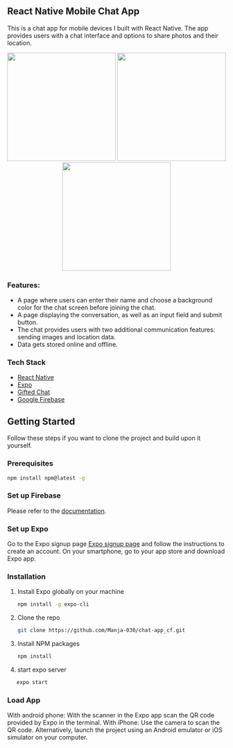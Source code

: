 ## React Native Mobile Chat App

This is a chat app for mobile devices I built with React Native. The app provides users with a chat interface and options to share photos and their
location.
<p align="center">
<img height="250" src="https://user-images.githubusercontent.com/80778632/175761751-a824c983-f013-4e73-9bc0-c4a91ae33f34.PNG" >
<img height="250" src="https://user-images.githubusercontent.com/80778632/175761755-7ea418b2-e508-4200-8f6b-3b393cf7416c.PNG" >
<img height="250" src="https://user-images.githubusercontent.com/80778632/175761755-7ea418b2-e508-4200-8f6b-3b393cf7416c.PNG" >
</p>

### Features:

- A page where users can enter their name and choose a background color for the chat screen
  before joining the chat.
- A page displaying the conversation, as well as an input field and submit button.
- The chat provides users with two additional communication features: sending images
  and location data.
- Data gets stored online and offline.

### Tech Stack

- [React Native](https://reactnative.dev/)
- [Expo](https://expo.dev/)
- [Gifted Chat](https://github.com/FaridSafi/react-native-gifted-chat)
- [Google Firebase](https://firebase.google.com)

<!-- GETTING STARTED -->

## Getting Started

Follow these steps if you want to clone the project and build upon it yourself.

### Prerequisites

  ```sh
  npm install npm@latest -g
  ```
### Set up Firebase

Please refer to the [documentation](https://firebase.google.com).

### Set up Expo

Go to the Expo signup page [Expo signup page](https://expo.dev/) and follow the instructions to create an account.
On your smartphone, go to your app store and download Expo app.

### Installation

1. Install Expo globally on your machine
   ```sh
   npm install -g expo-cli
   ```
2. Clone the repo
   ```sh
   git clone https://github.com/Manja-030/chat-app_cf.git
   ```
3. Install NPM packages
   ```sh
   npm install
   ```
4. start expo server

```sh
   expo start
```
### Load App
With android phone: With the scanner in the Expo app scan the QR code provided by Expo in the terminal.
With iPhone: Use the camera to scan the QR code.
Alternatively, launch the project using an Android emulator or iOS simulator on your computer.
